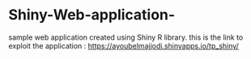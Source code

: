 # Shiny-Web-application-
sample web application created using Shiny R library.
this is the link to exploit the application : https://ayoubelmajjodi.shinyapps.io/tp_shiny/
